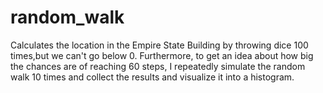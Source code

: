 # random_walk
Calculates the location in the Empire State Building by throwing dice 100 times,but we can't go below 0.
Furthermore, to get an idea about how big the chances are of reaching 60 steps, I repeatedly simulate the random walk 10 times and collect the results and visualize it into a histogram.
